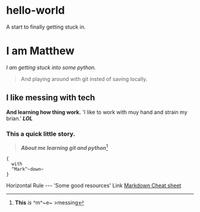 # hello-world
A start to finally getting stuck in.

# I am Matthew
*I am getting stuck into some python.*
>And playing around with git insted of saving locally.

## I like messing with tech
**And learning how thing work.**
'I like to work with muy hand and strain my brian.'
***LOL***

### This a quick little story.
>***About me learning git and python***[^1]
[^1]: **This** *is* ^m^~e~ >messing 
```
{
  with
  ^Mark^~down~
}
``` 

Horizontal Rule 	---
'Some good resources'
Link 	[Markdown Cheat sheet](https://www.markdownguide.org/cheat-sheet/)
